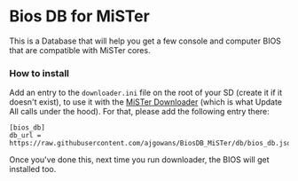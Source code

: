 
# Bios DB for MiSTer

This is a Database that will help you get a few console and computer BIOS that are compatible with MiSTer cores.

### How to install

Add an entry to the `downloader.ini` file on the root of your SD (create it if it doesn't exist), to use it with the [MiSTer Downloader](https://github.com/MiSTer-devel/Downloader_MiSTer/) (which is what Update All calls under the hood). For that, please add the following entry there:

```
[bios_db]
db_url = https://raw.githubusercontent.com/ajgowans/BiosDB_MiSTer/db/bios_db.json
```

Once you've done this, next time you run downloader, the BIOS will get installed too.
